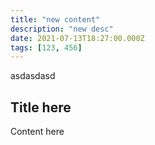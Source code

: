```yaml
---
title: "new content"
description: "new desc"
date: 2021-07-13T18:27:00.000Z
tags: [123, 456]
---
```

asdasdasd

## Title here

Content here


